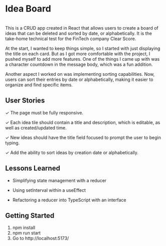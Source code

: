 # Idea Board 
<br>
This is a CRUD app created in React that allows users to create a board of ideas that can be deleted and sorted by date, or alphabetically. It is the take-home technical test for the FinTech company Clear Score.

At the start, I wanted to keep things simple, so I started with just displaying the title on each card. But as I got more comfortable with the project, I pushed myself to add more features. One of the things I came up with was a character countdown in the message body, which was a fun addition.

Another aspect I worked on was implementing sorting capabilities. Now, users can sort their entries by date or alphabetically, making it easier to organize and find specific items.

## User Stories
&check;  The page must be fully responsive.

&check;  Each idea tile should contain a title and description, which is editable, as well as created/updated time.

&check;  New ideas should have the title field focused to prompt the user to begin typing.

&check;  Add the ability to sort ideas by creation date or alphabetically.


## Lessons Learned
- Simplifying state management with a reducer

- Using setInterval within a useEffect

- Refactoring a reducer into TypeScript with an interface

## Getting Started

1.  npm install
2.  npm run start
3.  Go to http://localhost:5173/









